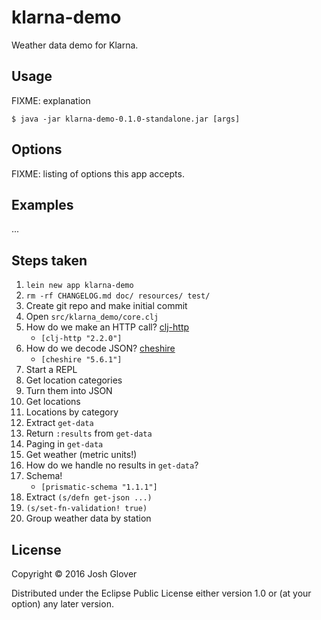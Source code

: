 # klarna-demo

Weather data demo for Klarna.

## Usage

FIXME: explanation

    $ java -jar klarna-demo-0.1.0-standalone.jar [args]

## Options

FIXME: listing of options this app accepts.

## Examples

...

## Steps taken

1. `lein new app klarna-demo`
1. `rm -rf CHANGELOG.md doc/ resources/ test/`
1. Create git repo and make initial commit
1. Open `src/klarna_demo/core.clj`
1. How do we make an HTTP call? [clj-http](https://github.com/dakrone/clj-http)
   * `[clj-http "2.2.0"]`
1. How do we decode JSON? [cheshire](https://github.com/dakrone/cheshire)
   * `[cheshire "5.6.1"]`
1. Start a REPL
1. Get location categories
1. Turn them into JSON
1. Get locations
1. Locations by category
1. Extract `get-data`
1. Return `:results` from `get-data`
1. Paging in `get-data`
1. Get weather (metric units!)
1. How do we handle no results in `get-data`?
1. Schema!
   * `[prismatic-schema "1.1.1"]`
1. Extract `(s/defn get-json ...)`
1. `(s/set-fn-validation! true)`
1. Group weather data by station

## License

Copyright © 2016 Josh Glover

Distributed under the Eclipse Public License either version 1.0 or (at
your option) any later version.
